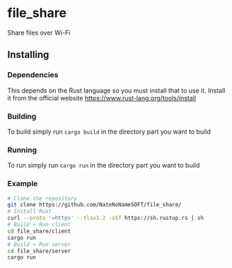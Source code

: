 # file_share
Share files over Wi-Fi

## Installing

### Dependencies
This depends on the Rust language so you must install that to use it.
Install it from the official website https://www.rust-lang.org/tools/install

### Building
To build simply run `cargo build` in the directory part you want to build

### Running
To run simply run `cargo run` in the directory part you want to build

### Example
```bash
# Clone the repository
git clone https://github.com/NateNoNameSOFT/file_share/
# Install Rust
curl --proto '=https' --tlsv1.2 -sSf https://sh.rustup.rs | sh
# Build + Run client
cd file_share/client
cargo run
# Build + Run server
cd file_share/server
cargo run
```
